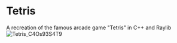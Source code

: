 # Tetris
A recreation of the famous arcade game "Tetris" in C++ and Raylib
![Tetris_C4Os93S4T9](https://github.com/user-attachments/assets/e6399cb3-d498-4e33-a42c-6d1739e55ff4)
